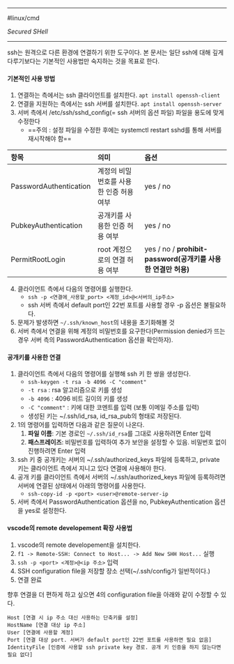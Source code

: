 
---

#linux/cmd

*Secured SHell*

---

ssh는 원격으로 다른 환경에 연결하기 위한 도구이다.
본 문서는 일단 ssh에 대해 깊게 다루기보다는 기본적인 사용법만 숙지하는 것을 목표로 한다.

#### 기본적인 사용 방법

1. 연결하는 측에서는 ssh 클라이언트를 설치한다. `apt install openssh-client`
2. 연결을 지원하는 측에서는 ssh 서버를 설치한다. `apt install openssh-server`
3. 서버 측에서 /etc/ssh/sshd_config(= ssh 서버의 옵션 파일) 파일을 용도에 맞게 수정한다
	- ==주의 : 설정 파일을 수정한 후에는 systemctl restart sshd를 통해 서버를 재시작해야 함==

| 항목                   | 의미                                    | 옵션                                                          |
|:---------------------- |:--------------------------------------- |:------------------------------------------------------------- |
| PasswordAuthentication | 계정의 비밀번호를 사용한 인증 허용 여부 | yes / no                                                      |
| PubkeyAuthentication   | 공개키를 사용한 인증 허용 여부          | yes / no                                                      |
| PermitRootLogin        | root 계정으로의 연결 허용 여부          | yes / no / **prohibit-password(공개키를 사용한 연결만 허용)** |

4. 클라이언트 측에서 다음의 명령어를 실행한다. 
	- `ssh -p <연결에_사용할_port> <계정_id>@<서버의_ip주소>`
	- ssh 서버 측에서 default port인 22번 포트를 사용할 경우 -p 옵션은 불필요하다.
5. 문제가 발생하면 `~/.ssh/known_host`의 내용을 초기화해볼 것
6. 서버 측에서 연결을 위해 계정의 비밀번호를 요구한다(Permission denied가 뜨는 경우 서버 측의 PasswordAuthentication 옵션을 확인하자).

#### 공개키를 사용한 연결

1. 클라이언트 측에서 다음의 명령어를 실행해 ssh 키 한 쌍을 생성한다. 
	- `ssh-keygen -t rsa -b 4096 -C "comment"`
	- `-t rsa` : rsa 알고리즘으로 키를 생성
	- `-b 4096` : 4096 비트 길이의 키를 생성
	- `-C "comment"` : 키에 대한 코멘트를 입력 (보통 이메일 주소를 입력)
	- 생성된 키는 ~/.ssh/id_rsa, id_rsa_pub의 형태로 저장된다.
2. 1의 명령어를 입력하면 다음과 같은 질문이 나온다.
	1. **파일 이름**: 기본 경로인 `~/.ssh/id_rsa`를 그대로 사용하려면 Enter 입력
	2. **패스프레이즈**: 비밀번호를 입력하여 추가 보안을 설정할 수 있음. 비밀번호 없이 진행하려면 Enter 입력
3. ssh 키 중 공개키는 서버의 ~/.ssh/authorized_keys 파일에 등록하고, private 키는 클라이언트 측에서 지니고 있다 연결에 사용해야 한다.
4. 공개 키를 클라이언트 측에서 서버의 ~/.ssh/authorized_keys 파일에 등록하려면 서버에 연결된 상태에서 아래의 명령어를 사용한다.
	- `ssh-copy-id -p <port> <user>@remote-server-ip`
5. 서버 측에서 PasswordAuthentication 옵션을 no, PubkeyAuthentication 옵션을 yes로 설정한다.

#### vscode의 remote developement 확장 사용법

1. vscode의 remote developement을 설치한다.
2. `f1 -> Remote-SSH: Connect to Host... -> Add New SHH Host...` 실행
3. `ssh -p <port> <계정>@<ip 주소>` 입력
4. SSH configuration file을 저장할 장소 선택(~/.ssh/config가 일반적이다.)
5. 연결 완료

향후 연결을 더 편하게 하고 싶으면 4의 configuration file을 아래와 같이 수정할 수 있다.

```
Host [연결 시 ip 주소 대신 사용하는 단축키를 설정]
HostName [연결 대상 ip 주소]
User [연결에 사용할 계정]
Port [연결 대상 port. 서버가 default port인 22번 포트를 사용하면 필요 없음]
IdentityFile [인증에 사용할 ssh private key 경로. 공개 키 인증을 하지 않는다면 필요 없다]
```

